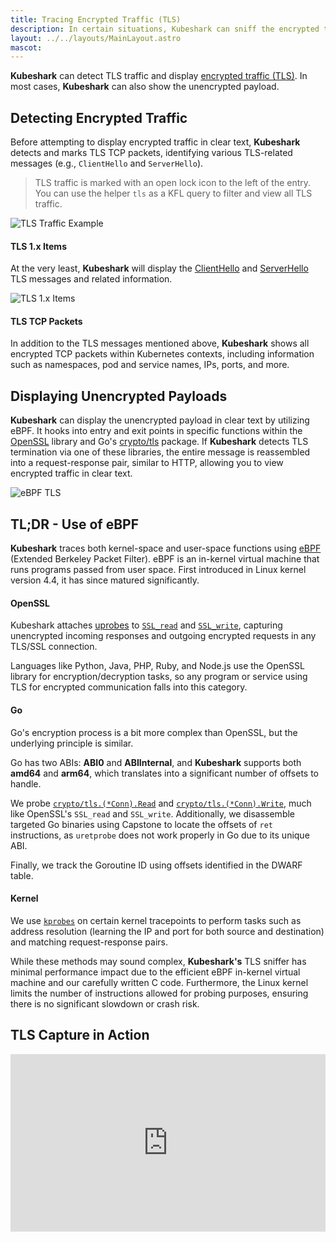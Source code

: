 ```yaml
---
title: Tracing Encrypted Traffic (TLS)
description: In certain situations, Kubeshark can sniff the encrypted traffic (TLS) in your cluster using eBPF without actually doing decryption.
layout: ../../layouts/MainLayout.astro
mascot:
---
```


**Kubeshark** can detect TLS traffic and display [encrypted traffic (TLS)](https://en.wikipedia.org/wiki/Transport_Layer_Security). In most cases, **Kubeshark** can also show the unencrypted payload.

## Detecting Encrypted Traffic

Before attempting to display encrypted traffic in clear text, **Kubeshark** detects and marks TLS TCP packets, identifying various TLS-related messages (e.g., `ClientHello` and `ServerHello`).

> TLS traffic is marked with an open lock icon to the left of the entry. You can use the helper `tls` as a KFL query to filter and view all TLS traffic.

![TLS Traffic Example](/tls_traffic.png)

#### TLS 1.x Items

At the very least, **Kubeshark** will display the [ClientHello](https://datatracker.ietf.org/doc/html/rfc8446#section-4.1.2) and [ServerHello](https://datatracker.ietf.org/doc/html/rfc8446#section-4.1.3) TLS messages and related information.

![TLS 1.x Items](/tlx_item.png)

#### TLS TCP Packets

In addition to the TLS messages mentioned above, **Kubeshark** shows all encrypted TCP packets within Kubernetes contexts, including information such as namespaces, pod and service names, IPs, ports, and more.

## Displaying Unencrypted Payloads

**Kubeshark** can display the unencrypted payload in clear text by utilizing eBPF. It hooks into entry and exit points in specific functions within the [OpenSSL](https://www.openssl.org/) library and Go's [crypto/tls](https://pkg.go.dev/crypto/tls) package. If **Kubeshark** detects TLS termination via one of these libraries, the entire message is reassembled into a request-response pair, similar to HTTP, allowing you to view encrypted traffic in clear text.

![eBPF TLS](/ebpf_tls.png)

## TL;DR - Use of eBPF

**Kubeshark** traces both kernel-space and user-space functions using [eBPF](https://prototype-kernel.readthedocs.io/en/latest/bpf/) (Extended Berkeley Packet Filter). eBPF is an in-kernel virtual machine that runs programs passed from user space. First introduced in Linux kernel version 4.4, it has since matured significantly.

#### OpenSSL

Kubeshark attaches [uprobes](https://docs.kernel.org/trace/uprobetracer.html) to [`SSL_read`](https://www.openssl.org/docs/man1.1.1/man3/SSL_read.html) and [`SSL_write`](https://www.openssl.org/docs/man1.1.1/man3/SSL_write.html), capturing unencrypted incoming responses and outgoing encrypted requests in any TLS/SSL connection.

Languages like Python, Java, PHP, Ruby, and Node.js use the OpenSSL library for encryption/decryption tasks, so any program or service using TLS for encrypted communication falls into this category.

#### Go

Go's encryption process is a bit more complex than OpenSSL, but the underlying principle is similar.

Go has two ABIs: **ABI0** and **ABIInternal**, and **Kubeshark** supports both **amd64** and **arm64**, which translates into a significant number of offsets to handle.

We probe [`crypto/tls.(*Conn).Read`](https://github.com/golang/go/blob/go1.17.6/src/crypto/tls/conn.go#L1263) and [`crypto/tls.(*Conn).Write`](https://github.com/golang/go/blob/go1.17.6/src/crypto/tls/conn.go#L1099), much like OpenSSL's `SSL_read` and `SSL_write`. Additionally, we disassemble targeted Go binaries using Capstone to locate the offsets of `ret` instructions, as `uretprobe` does not work properly in Go due to its unique ABI.

Finally, we track the Goroutine ID using offsets identified in the DWARF table.

#### Kernel

We use [`kprobes`](https://www.kernel.org/doc/html/latest/trace/kprobes.html) on certain kernel tracepoints to perform tasks such as address resolution (learning the IP and port for both source and destination) and matching request-response pairs.

While these methods may sound complex, **Kubeshark's** TLS sniffer has minimal performance impact due to the efficient eBPF in-kernel virtual machine and our carefully written C code. Furthermore, the Linux kernel limits the number of instructions allowed for probing purposes, ensuring there is no significant slowdown or crash risk.

## TLS Capture in Action

<div style="position: relative; padding-bottom: 56.25%; height: 0;"><iframe src="https://www.loom.com/embed/18d9f744402a4b37b1e14c8fd7401aab?sid=0e136344-33af-4739-9899-c41ec0ca0de9" frameborder="0" webkitallowfullscreen mozallowfullscreen allowfullscreen style="position: absolute; top: 0; left: 0; width: 100%; height: 100%;"></iframe></div>